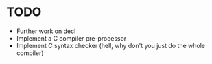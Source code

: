 TODO
====
* Further work on decl
* Implement a C compiler pre-processor
* Implement C syntax checker (hell, why don't you just do the whole compiler)
